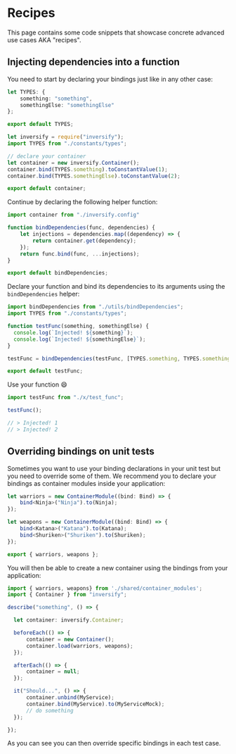 # Recipes
This page contains some code snippets that showcase concrete advanced use cases AKA "recipes".

## Injecting dependencies into a function

You need to start by declaring your bindings just like in any other case:
```ts
let TYPES: {
    something: "something",
    somethingElse: "somethingElse"
};

export default TYPES;
```

```ts
let inversify = require("inversify");
import TYPES from "./constants/types";

// declare your container
let container = new inversify.Container();
container.bind(TYPES.something).toConstantValue(1);
container.bind(TYPES.somethingElse).toConstantValue(2);

export default container;
```

Continue by declaring the following helper function:

```ts
import container from "./inversify.config"

function bindDependencies(func, dependencies) {
    let injections = dependencies.map((dependency) => {
        return container.get(dependency);
    });
    return func.bind(func, ...injections);
}

export default bindDependencies;
```

Declare your function and bind its dependencies to its arguments using the `bindDependencies` helper:

```ts
import bindDependencies from "./utils/bindDependencies";
import TYPES from "./constants/types";

function testFunc(something, somethingElse) {
  console.log(`Injected! ${something}`);
  console.log(`Injected! ${somethingElse}`);
}

testFunc = bindDependencies(testFunc, [TYPES.something, TYPES.somethingElse]);

export default testFunc;
```

Use your function :smile:

```ts
import testFunc from "./x/test_func";

testFunc();

// > Injected! 1
// > Injected! 2
```

## Overriding bindings on unit tests

Sometimes you want to use your binding declarations in your unit test but you need to override some of them. We recommend you to declare your bindings as container modules inside your application:

```ts
let warriors = new ContainerModule((bind: Bind) => {
    bind<Ninja>("Ninja").to(Ninja);
});

let weapons = new ContainerModule((bind: Bind) => {
    bind<Katana>("Katana").to(Katana);
    bind<Shuriken>("Shuriken").to(Shuriken);
});

export { warriors, weapons };
```

You will then be able to create a new container using the bindings from your application:

```ts
import { warriors, weapons} from './shared/container_modules';
import { Container } from "inversify";

describe("something", () => {

  let container: inversify.Container;

  beforeEach(() => {
      container = new Container();
      container.load(warriors, weapons);
  });

  afterEach(() => {
      container = null;
  });

  it("Should...", () => {
      container.unbind(MyService);
      container.bind(MyService).to(MyServiceMock);
      // do something
  });

});
```

As you can see you can then override specific bindings in each test case.
